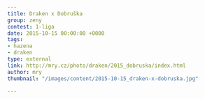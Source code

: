 ```yaml
---
title: Draken x Dobruška
group: zeny
contest: 1-liga
date: 2015-10-15 00:00:00 +0000
tags:
- hazena
- draken
type: external
link: http://mry.cz/photo/draken/2015_dobruska/index.html
author: mry
thumbnail: "/images/content/2015-10-15_draken-x-dobruska.jpg"

---
```

